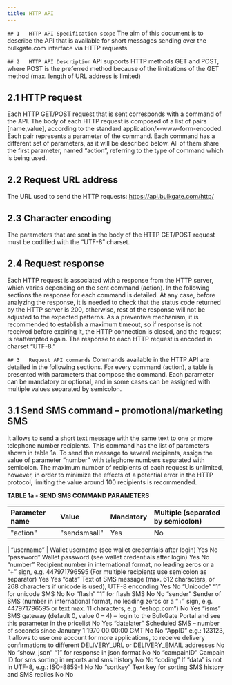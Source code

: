 ```yaml
---
title: HTTP API
---
```


`## 1 	HTTP API Specification scope`
The aim of this document is to describe the API that is available for short messages sending over the bulkgate.com interface via HTTP requests.

`## 2 	HTTP API Description`
API supports HTTP methods GET and POST, where POST is the preferred method because of the limitations of the GET method (max. length of URL address is limited)

## 2.1 	HTTP request
Each HTTP GET/POST request that is sent corresponds with a command of the API. The body of each HTTP request is composed of a list of pairs [name,value], according to the standard application/x-www-form-encoded. Each pair represents a parameter of the command. Each command has a different set of parameters, as it will be described below. All of them share the first parameter, named “action”, referring to the type of command which is being used.

## 2.2 	Request URL address
The URL used to send the HTTP requests:
https://api.bulkgate.com/http/

## 2.3 	Character encoding
The parameters that are sent in the body of the HTTP GET/POST request must be codified with the “UTF-8” charset.
 
## 2.4 	Request response
Each HTTP request is associated with a response from the HTTP server, which varies depending on the sent command (action). In the following sections the response for each command is detailed. At any case, before analyzing the response, it is needed to check that the status code returned by the HTTP server is 200, otherwise, rest of the response will not be adjusted to the expected patterns. As a preventive mechanism, it is recommended to establish a maximum timeout, so if response is not received before expiring it, the HTTP connection is closed, and the request is reattempted again. The response to each HTTP request is encoded in charset “UTF-8.”

`## 3 	Request API commands`
Commands available in the HTTP API are detailed in the following sections. For every command (action), a table is presented with parameters that compose the command. Each parameter can be mandatory or optional, and in some cases can be assigned with multiple values separated by semicolon.

## 3.1 	Send SMS command – promotional/marketing SMS
It allows to send a short text message with the same text to one or more telephone number recipients. This command has the list of parameters shown in table 1a. To send the message to several recipients, assign the value of parameter ”number” with telephone numbers separated with semicolon. The maximum number of recipients of each request is unlimited, however, in order to minimize the effects of a potential error in the HTTP protocol, limiting the value around 100 recipients is recommended.

**TABLE 1a - SEND SMS COMMAND PARAMETERS**

| Parameter name | Value | Mandatory | Multiple (separated by semicolon) |
|:--- |:--- |:--- |:--- |
| "action" | "sendsmsall" |	Yes |	No |

| “username” |	Wallet username (see wallet credentials after login)	Yes	No
“password”	Wallet password (see wallet credentials after login)	Yes	No
“number”	Recipient number in international format, no leading zeros or a “+” sign, e.g. 447971796595 (For multiple recipients use semicolon as separator)	Yes	Yes
“data”	Text of SMS message (max. 612 characters, or 268 characters if unicode is used), UTF-8 enconding	Yes	No
“Unicode”	“1” for unicode SMS	No	No
“flash”	“1” for flash SMS	No	No
“sender”	Sender of SMS (number in international format, no leading zeros or a “+” sign, e.g. 447971796595 or text max. 11 characters, e.g. “eshop.com”)	No	Yes
“isms”	SMS gateway (default 0, value 0 – 4) – login to the BulkGate Portal and see this parameter in the pricelist	No	Yes
“datelater”	Scheduled SMS – number of seconds since January 1 1970 00:00:00 GMT	No	No
“AppID”	e.g.: 123123, it allows to use one account for more applications, to receive delivery confirmations to different  DELIVERY_URL or DELIVERY_EMAIL addresses	No	No
“show_json”	“1” for response in json format	No	No
“campainID”	Campain ID for sms sorting in reports and sms history	No	No
“coding”	If “data” is not in UTF-8, e.g.: ISO-8859-1	No	No
“sortkey”	Text key for sorting SMS history and SMS replies	No	No

